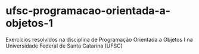 # ufsc-programacao-orientada-a-objetos-1
Exercícios resolvidos na disciplina de Programação Orientada a Objetos I na Universidade Federal de Santa Catarina (UFSC)
